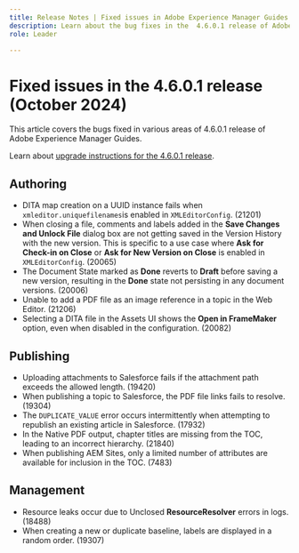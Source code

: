 ```yaml
---
title: Release Notes | Fixed issues in Adobe Experience Manager Guides 4.6.0.1 release
description: Learn about the bug fixes in the  4.6.0.1 release of Adobe Experience Manager Guides
role: Leader

---
```


# Fixed issues in the 4.6.0.1 release (October 2024)


This article covers the bugs fixed in various areas of 4.6.0.1 release of Adobe Experience Manager Guides.

Learn about [upgrade instructions for the 4.6.0.1 release](/upgrade-instructions-4-6-0-1.md).

## Authoring

- DITA map creation on a UUID instance fails when `xmleditor.uniquefilenames`is enabled in `XMLEditorConfig`. (21201)
- When closing a file, comments and labels added in the **Save Changes and Unlock File** dialog box are not getting saved in the Version History with the new version. This is specific to a use case where **Ask for Check-in on Close** or **Ask for New Version on Close** is enabled in `XMLEditorConfig`. (20065) 
- The Document State marked as **Done** reverts to **Draft** before saving a new version, resulting in the **Done** state not persisting in any document versions. (20006)
- Unable to add a PDF file as an image reference in a topic in the Web Editor. (21206)
- Selecting a DITA file in the Assets UI shows the **Open in FrameMaker** option, even when disabled in the configuration. (20082)


## Publishing

- Uploading attachments to Salesforce fails if the attachment path exceeds the allowed length. (19420)
- When publishing a topic to Salesforce, the PDF file links fails to resolve. (19304)
- The `DUPLICATE_VALUE` error occurs intermittently when attempting to republish an existing article in Salesforce. (17932)
- In the Native PDF output, chapter titles are missing from the TOC, leading to an incorrect hierarchy. (21840)
- When publishing AEM Sites, only a limited number of attributes are available for inclusion in the TOC. (7483)

## Management

- Resource leaks occur due to Unclosed **ResourceResolver** errors in logs. (18488)
- When creating a new or duplicate baseline, labels are displayed in a random order. (19307)










